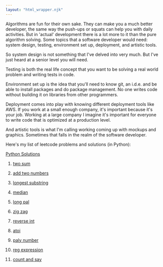 ```yaml
---
layout: "html_wrapper.njk"
---
```


Algorithms are fun for their own sake. They can make you a much better developer, the same way the push-ups or squats can help you with daily activities. But in 'actual' development there is a lot more to it than the pure algorithm solving. Some topics that a software developer would need: system design, testing, environment set up, deployment, and artistic tools.

So system design is not something that I've delved into very much. But I've just heard at a senior level you will need.

Testing is both the real life concept that you want to be solving a real world problem and writing tests in code.

Environment set up is the idea that you'll need to know git, an i.d.e. and be able to install packages and do package management. No one writes code without building it on libraries from other programmers.

Deployment comes into play with knowing different deployment tools like AWS. If you work at a small enough company, it's important because it's your job. Working at a large company I imagine it's important for everyone to write code that is optimized at a production level. 

And artistic tools is what I'm calling working coming up with mockups and graphics. Sometimes that falls in the realm of the software developer.

Here's my list of leetcode problems and solutions (in Python):

[Python Solutions](./python/)

1. [two sum](./python/1_two_sum)

2. [add two numbers](./python/2_add_two_numbers)

3. [longest substring](./python/3_longest_substring)

4. [median](./python/4_median_two)

5. [long pal](./python/5_long_pal)

6. [zig zag](./python/6_zig_zag)

7. [reverse int](./python/7_reverse_int)

8. [atoi](./python/8_atoi)

9. [paly number](./python/9_paly_number)

10. [reg expression](./python/10_reg_expression)

38. [count and say](./38_count)